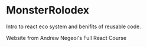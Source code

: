 # MonsterRolodex

Intro to react eco system and benifits of reusable code.

Website from Andrew Negeoi's Full React Course
